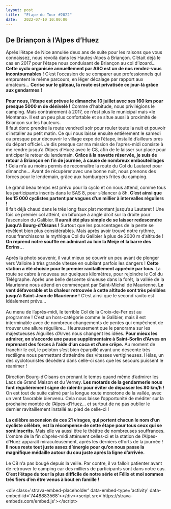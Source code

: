```yaml
---
layout: post
title:  "Etape du Tour #2022"
date:   2022-07-10 10:00:00
---
```

## De Briançon à l’Alpes d’Huez
<!-- /wp:heading -->

<!-- wp:paragraph -->
<p>Après l’étape de Nice annulée deux ans de suite pour les raisons que vous connaissez, nous revoilà dans les Hautes-Alpes à Briançon.  C’était déjà le cas en 2017 pour l’étape nous conduisant de Briançon au col d’Izoard…<br><strong>Cette cyclo organisée annuellement par ASO est un de nos rendez-vous incontournables !</strong> C’est l’occasion de se comparer aux professionnels qui empruntent le même parcours, en léger décalage par rapport aux amateurs… <strong>Cerise sur le gâteau, la route est privatisée ce jour-là grâce aux gendarmes !</strong><br><br><strong>Pour nous, l’étape est prévue le dimanche 10 juillet avec ses 160 km pour presque 5000 m de dénivelé !</strong> Comme d’habitude, nous privilégions le camping. Mais contrairement à 2017, ce n’est plus le municipal mais «le Montana». Il est un peu plus confortable et se situe aussi à proximité de Briançon sur les hauteurs.<br>Il faut donc prendre la route vendredi soir pour rouler toute la nuit et pouvoir s’installer au petit matin. Ce qui nous laisse ensuite entièrement le samedi ou presque pour découvrir le village expo de l’étape, installé d’ailleurs près du départ officiel. Je dis presque car ma mission de l’après-midi consiste à me rendre jusqu’à l’Alpes d’Huez avec le C8, afin de le laisser sur place pour anticiper le retour du lendemain. <strong>Grâce à la navette réservée, je suis de retour à Briançon en fin de journée, à cause de nombreux embouteillages !</strong> Cela m’a au moins permis de reconnaître la route du Col du Lautaret pour dimanche… Avant de récupérer avec une bonne nuit, nous prenons des forces pour le lendemain, grâce aux hamburgers frites du camping.<br><br>Le grand beau temps est prévu pour la cyclo et on nous attend, comme tous les participants inscrits dans  le SAS 8, pour s’élancer à 8h. <strong>C’est ainsi que les 15 000 cyclistes partent par vagues d’un millier à intervalles réguliers !</strong><br>Il fait déjà chaud dans le très long faux plat montant jusqu’au Lautaret ! Une fois ce premier col atteint, on bifurque à angle droit sur la droite pour l’ascension du Galibier. <strong>Il aurait été plus simple de se laisser redescendre jusqu’à Bourg-d’Oisans !</strong> Surtout que les pourcentages de la pente se révèlent bien plus considérables. Mais après avoir trouvé notre rythme, nous franchissons le mythique Col du Galibier à plus de 2000 m d’altitude ! <strong>On reprend notre souffle en admirant au loin la Meije et la barre des Ecrins…</strong><br><br>Après la photo souvenir, il vaut mieux se couvrir un peu avant de plonger vers Valloire à très grande vitesse en oubliant parfois les dangers ! <strong>Cette station a été choisie pour le premier ravitaillement apprécié par tous. </strong>La route se cabre à nouveau sur quelques kilomètres, pour rejoindre le Col du Télégraphe. Après une belle descente sinueuse dans la forêt, la vallée de la Maurienne nous attend en commençant par Saint-Michel de Maurienne. <strong>Le vent défavorable et la chaleur retrouvée à cette altitude sont très pénibles jusqu’à Saint-Jean de Maurienne !</strong> C’est ainsi que le second ravito est idéalement prévu…<br><br>Au menu de l’après-midi, le terrible Col de la Croix-de-Fer est au programme ! C’est un hors-catégorie comme le Galibier, mais il est interminable avec de nombreux changements de pentes qui empêchent de trouver une allure régulière… Heureusement que le panorama sur les majestueuses Aiguilles d’Arves nous changent les idées. <strong>Pour mieux les admirer, on s’accorde une pause supplémentaire à Saint-Sorlin d’Arves en reprenant des forces à l’aide d’un coca et d’une crêpe.</strong> Au moment de franchir le col, le peloton s’est bien éparpillé avant une descente très rectiligne nous permettant d’atteindre des vitesses vertigineuses. Hélas, un des cyclotouristes décèdera dans celle-ci sans que les secours puissent le réanimer !<br><br>Direction Bourg-d’Oisans en prenant le temps quand même d’admirer les Lacs de Grand Maison et du Verney. <strong>Les motards de la gendarmerie nous font régulièrement signe de ralentir pour éviter de dépasser les 80 km/h !</strong> On est tout de suite calmé par la longue route monotone de la vallée, avec un vent favorable bienvenu. Cela nous laisse l’opportunité de méditer sur la prochaine montée de l’Alpes-d’Huez… et surtout de ne pas oublier le dernier ravitaillement installé au pied de celle-ci !<br><br><strong>La célèbre ascension de ces 21 virages, qui portent chacun le nom d’un cycliste célèbre, est la récompense de cette étape pour tous ceux qui se sont inscrits.</strong> Mais elle va aussi être le théâtre de nombreuses souffrances. L’ombre de la fin d’après-midi atténuent celles-ci et la station de l’Alpes-d’Huez apparaît miraculeusement, après les derniers efforts de la journée ! <strong>Il nous reste tout juste assez d’énergie pour qu’on nous passe la magnifique médaille autour du cou juste après la ligne d’arrivée.</strong><br><br>Le C8 n’a pas bougé depuis la veille. Par contre, il va falloir patienter avant de retrouver le camping car des milliers de participants sont dans notre cas. <br><strong>C’est l’étape du tour la plus difficile de notre série et Félix et moi sommes très fiers d’en être venus à bout en famille !</strong><br><br>&lt;div class='strava-embed-placeholder' data-embed-type='activity' data-embed-id='7448883568'&gt;&lt;/div&gt;&lt;script src='https://strava-embeds.com/embed.js'&gt;&lt;/script&gt;<br><br><br><br><br><br>
<!-- /wp:paragraph -->
